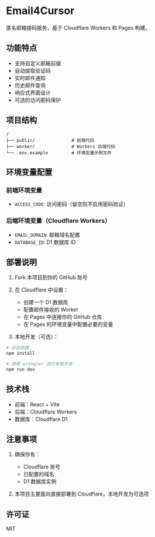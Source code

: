 # Email4Cursor

匿名邮箱接码服务，基于 Cloudflare Workers 和 Pages 构建。

## 功能特点

- 支持自定义邮箱前缀
- 自动提取验证码
- 实时邮件通知
- 历史邮件查询
- 响应式界面设计
- 可选的访问密码保护

## 项目结构

```
/
├── public/              # 前端代码
├── worker/              # Workers 后端代码
└── .env.example         # 环境变量示例文件
```

## 环境变量配置

### 前端环境变量
- `ACCESS_CODE`: 访问密码（留空则不启用密码验证）

### 后端环境变量（Cloudflare Workers）
- `EMAIL_DOMAIN`: 邮箱域名配置
- `DATABASE_ID`: D1 数据库 ID

## 部署说明

1. Fork 本项目到你的 GitHub 账号

2. 在 Cloudflare 中设置：
   - 创建一个 D1 数据库
   - 配置邮件接收的 Worker
   - 在 Pages 中连接你的 GitHub 仓库
   - 在 Pages 的环境变量中配置必要的变量

3. 本地开发（可选）：
```bash
# 安装依赖
npm install

# 使用 wrangler 进行本地开发
npm run dev
```

## 技术栈

- 前端：React + Vite
- 后端：Cloudflare Workers
- 数据库：Cloudflare D1

## 注意事项

1. 确保你有：
   - Cloudflare 账号
   - 已配置的域名
   - D1 数据库实例

2. 本项目主要面向直接部署到 Cloudflare，本地开发为可选项

## 许可证

MIT 